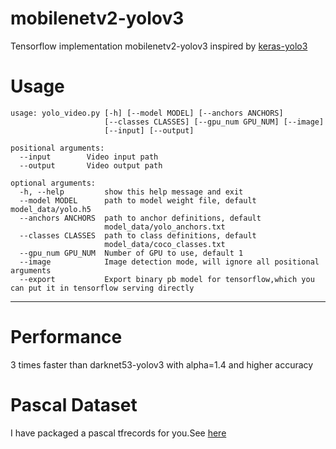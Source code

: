 # mobilenetv2-yolov3
Tensorflow implementation mobilenetv2-yolov3 inspired by [keras-yolo3](https://github.com/qqwweee/keras-yolo3.git)

# Usage
```
usage: yolo_video.py [-h] [--model MODEL] [--anchors ANCHORS]
                     [--classes CLASSES] [--gpu_num GPU_NUM] [--image]
                     [--input] [--output]

positional arguments:
  --input        Video input path
  --output       Video output path

optional arguments:
  -h, --help         show this help message and exit
  --model MODEL      path to model weight file, default model_data/yolo.h5
  --anchors ANCHORS  path to anchor definitions, default
                     model_data/yolo_anchors.txt
  --classes CLASSES  path to class definitions, default
                     model_data/coco_classes.txt
  --gpu_num GPU_NUM  Number of GPU to use, default 1
  --image            Image detection mode, will ignore all positional arguments
  --export           Export binary pb model for tensorflow,which you can put it in tensorflow serving directly
```
---

# Performance
3 times faster than darknet53-yolov3 with alpha=1.4 and higher accuracy

# Pascal Dataset
I have packaged a pascal tfrecords for you.See [here](https://drive.google.com/drive/folders/172sH75LPeUd2yyzAnrce0LLe2UR_kFqF)